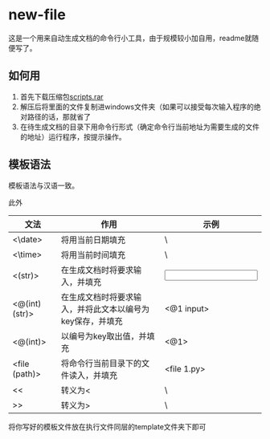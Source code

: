 # new-file

这是一个用来自动生成文档的命令行小工具，由于规模较小加自用，readme就随便写了。

## 如何用

1. 首先下载压缩包[scripts.rar](https://github.com/intmian/new-file/releases/download/1.0/scripts.rar)
2. 解压后将里面的文件复制进windows文件夹（如果可以接受每次输入程序的绝对路径的话，那就省了
3. 在待生成文档的目录下用命令行形式（确定命令行当前地址为需要生成的文件的地址）运行程序，按提示操作。

## 模板语法

模板语法与汉语一致。

此外

| 文法           | 作用                                                         | 示例         |
| -------------- | ------------------------------------------------------------ | ------------ |
| <\date>         | 将用当前日期填充                                             | \            |
| <\time>         | 将用当前时间填充                                             | \            |
| <(str)>        | 在生成文档时将要求输入，并填充                | <input this> |
| <@(int) (str)> | 在生成文档时将要求输入，并将此文本以编号为key保存，并填充 | <@1 input>   |
| <@(int)>       | 以编号为key取出值，并填充                           | <@1>         |
| <file (path)>  | 将命令行当前目录下的文件读入，并填充                | <file 1.py>  |
| <<             | 转义为<                                                      | \            |
| >>             | 转义为>                                                      | \            |

将你写好的模板文件放在执行文件同层的template文件夹下即可
